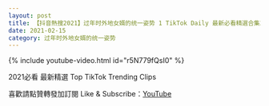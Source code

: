 ```yaml
---
layout: post
title: 【抖音熱搜2021】过年时外地女婿的统一姿势 1 TikTok Daily 最新必看精選合集2021 02 15
date: 2021-02-15
category: 过年时外地女婿的统一姿势
---
```


{% include youtube-video.html id="r5N779fQsI0" %}

2021必看 最新精選 Top TikTok Trending Clips

喜歡請點贊轉發加訂閱 Like & Subscribe：[YouTube](https://www.youtube.com/channel/UCAoR7VcanIPd04uEq_GIylA/videos)

